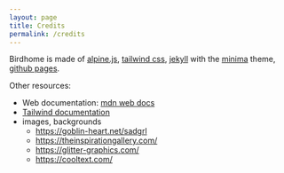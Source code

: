 ```yaml
---
layout: page
title: Credits
permalink: /credits
---
```


Birdhome is made of [alpine.js](https://alpinejs.dev/), [tailwind css](https://tailwindcss.com/), [jekyll](https://jekyllrb.com/) with the [minima](https://github.com/jekyll/minima/tree/master) theme, [github pages](https://pages.github.com/).

Other resources:
- Web documentation: [mdn web docs](https://developer.mozilla.org/)
- [Tailwind documentation](https://tailwindcss.com)
- images, backgrounds
  - https://goblin-heart.net/sadgrl
  - https://theinspirationgallery.com/
  - https://glitter-graphics.com/
  - https://cooltext.com/
